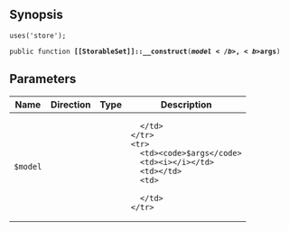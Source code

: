 ## Synopsis

<code>uses('store');</code>

<code>public function <b>[[StorableSet]]::__construct</b>(<b>$model</b>, <b>$args</b>)</code>

## Parameters

<table>
  <thead>
    <tr>
      <th>Name</th>
      <th>Direction</th>
      <th>Type</th>
      <th>Description</th>
    </tr>
  </thead>
  <tbody>
    <tr>
      <td><code>$model</code>
      <td><i></i></td>
      <td></td>
      <td>

      </td>
    </tr>
    <tr>
      <td><code>$args</code>
      <td><i></i></td>
      <td></td>
      <td>

      </td>
    </tr>
  </tbody>
</table>

